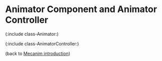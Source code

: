 Animator Component and Animator Controller
==========================================


(:include class-Animator:)

(:include class-AnimatorController:)

(back to [Mecanim introduction](mecanimanimationsystem.html))
